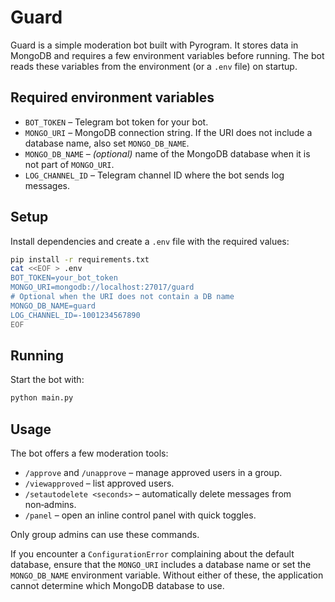 # Guard

Guard is a simple moderation bot built with Pyrogram. It stores data in MongoDB and requires a few environment variables before running. The bot reads these variables from the environment (or a `.env` file) on startup.

## Required environment variables

- `BOT_TOKEN` – Telegram bot token for your bot.
- `MONGO_URI` – MongoDB connection string. If the URI does not include a database name, also set `MONGO_DB_NAME`.
- `MONGO_DB_NAME` – *(optional)* name of the MongoDB database when it is not part of `MONGO_URI`.
- `LOG_CHANNEL_ID` – Telegram channel ID where the bot sends log messages.

## Setup

Install dependencies and create a `.env` file with the required values:

```bash
pip install -r requirements.txt
cat <<EOF > .env
BOT_TOKEN=your_bot_token
MONGO_URI=mongodb://localhost:27017/guard
# Optional when the URI does not contain a DB name
MONGO_DB_NAME=guard
LOG_CHANNEL_ID=-1001234567890
EOF
```

## Running

Start the bot with:

```bash
python main.py
```

## Usage

The bot offers a few moderation tools:

- `/approve` and `/unapprove` – manage approved users in a group.
- `/viewapproved` – list approved users.
- `/setautodelete <seconds>` – automatically delete messages from non‑admins.
- `/panel` – open an inline control panel with quick toggles.

Only group admins can use these commands.


If you encounter a `ConfigurationError` complaining about the default database,
ensure that the `MONGO_URI` includes a database name or set the `MONGO_DB_NAME`
environment variable. Without either of these, the application cannot determine
which MongoDB database to use.
